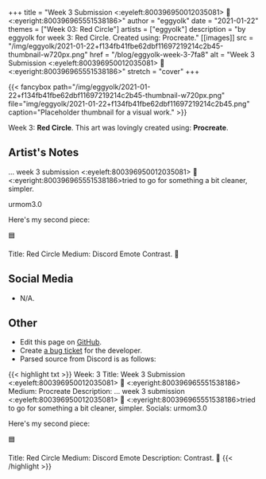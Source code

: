 +++
title =       "Week 3 Submission <:eyeleft:800396950012035081> 👄 <:eyeright:800396965551538186>"
author =      "eggyolk"
date =        "2021-01-22"
themes =      ["Week 03: Red Circle"]
artists =     ["eggyolk"]
description = "by eggyolk for week 3: Red Circle. Created using: Procreate."
[[images]]
              src = "/img/eggyolk/2021-01-22+f134fb41fbe62dbf11697219214c2b45-thumbnail-w720px.png"
              href = "/blog/eggyolk-week-3-7fa8"
              alt = "Week 3 Submission <:eyeleft:800396950012035081> 👄 <:eyeright:800396965551538186>"
              stretch = "cover"
+++


{{< fancybox path="/img/eggyolk/2021-01-22+f134fb41fbe62dbf11697219214c2b45-thumbnail-w720px.png" file="img/eggyolk/2021-01-22+f134fb41fbe62dbf11697219214c2b45.png" caption="Placeholder thumbnail for a visual work." >}}


Week 3: **Red Circle**. This art was lovingly created using: **Procreate**.

## Artist's Notes

... week 3 submission <:eyeleft:800396950012035081> 👄 <:eyeright:800396965551538186>tried to go for something a bit cleaner, simpler. 

urmom3.0

Here's my second piece: 

🟦 

Title: Red Circle
Medium: Discord Emote
Contrast. 🙏

## Social Media

- N/A.

## Other

- Edit this page on [GitHub](https://github.com/teaminkling/web-refresh/edit/main/content/blog/eggyolk-week-3-7fa8.md).
- Create [a bug ticket](https://github.com/teaminkling/web-refresh/issues/new?assignees=&labels=bug&template=problem-report.md&title=) for the developer.
- Parsed source from Discord is as follows:

{{< highlight txt >}}
Week: 3 
Title: Week 3 Submission <:eyeleft:800396950012035081> 👄 <:eyeright:800396965551538186> 
Medium: Procreate
Description: ... week 3 submission <:eyeleft:800396950012035081> 👄 <:eyeright:800396965551538186>tried to go for something a bit cleaner, simpler. 
Socials: urmom3.0

Here's my second piece: 

🟦 

Title: Red Circle
Medium: Discord Emote
Description: Contrast. 🙏
{{< /highlight >}}